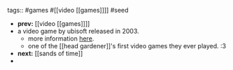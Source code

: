 tags:: #games #[[video [[games]]]] #seed

- **prev:** [[video [[games]]]]
- a video game by ubisoft released in 2003.
	- more information [here](https://en.wikipedia.org/wiki/Prince_of_Persia:_The_Sands_of_Time).
	- one of the [[head gardener]]'s first video games they ever played. :3
- **next:** [[sands of time]]
-